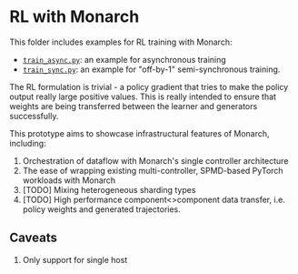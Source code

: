 # RL with Monarch

This folder includes examples for RL training with Monarch:
- [`train_async.py`](train_async.py): an example for asynchronous training
- [`train_sync.py`](train_sync.py): an example for "off-by-1" semi-synchronous training.

The RL formulation is trivial - a policy gradient that tries to make the policy output really large positive values. This is really intended to ensure that weights are being transferred between the learner and generators successfully.

This prototype aims to showcase infrastructural features of Monarch, including:
1. Orchestration of dataflow with Monarch's single controller architecture
2. The ease of wrapping existing multi-controller, SPMD-based PyTorch workloads with Monarch
3. [TODO] Mixing heterogeneous sharding types
4. [TODO] High performance component<>component data transfer, i.e. policy weights and generated trajectories.


## Caveats
1. Only support for single host
